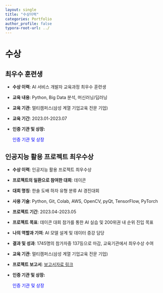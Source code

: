 ```yaml
---
layout: single
title: "수상이력"
categories: Portfolio
author_profile: false
typora-root-url: ../
---
```

# 수상

## 최우수 훈련생

- **수상 이력**: AI 서비스 개발자 교육과정 최우수 훈련생

- **교육 내용**: Python, Big Data 분석, 머신러닝/딥러닝

- **교육 기관**:  멀티캠퍼스(삼성 계열 기업교육 전문 기업)

- **교육 기간**: 2023.01-2023.07

- **인증 기관 및 상장:**  

  <a onclick="window.open('/images/2024-05-08-Award&Honor/SCR-20240519-nphj.png', 'popup', 'width=600,height=400')" style="color: blue; cursor: pointer;">인증 기관 및 상장</a>

## 인공지능 활용 프로젝트 최우수상

- **수상 이력**: 인공지능 활용 프로젝트 최우수상 

- **프로젝트의 일환으로 참여한 대회**: 데이콘

- **대회 명칭**: 한솔 도배 하자 유형 분류 AI  경진대회

- **사용 기술**: Python, Git, Colab, AWS, OpenCV, pyQt, TensorFlow, PyTorch

- **프로젝트 기간**: 2023.04-2023.05

- **프로젝트 목표**: 데이콘 대회 참가를 통한 AI 실습 및 200위권 내 순위 진입 목표

- **나의 역할과 기여**: AI 모델 설계 및 데이터 증강 담당

- **결과 및 성과**: 1745명의 참가자중 137등으로 마감, 교육기관에서 최우수상 수여

- **교육 기관**:  멀티캠퍼스(삼성 계열 기업교육 전문 기업)

- **프로젝트 보고서**: <a href="https://www.dropbox.com/scl/fi/m1l75wk5ko2gf39xotcml/Jinse-Park-AI.pptx?rlkey=iq5rgo0mcselykxjg6rfawma4&dl=0" target="_blank">보고서자료 링크</a>

- **인증 기관 및 상장:**  

  <a onclick="window.open('/images/2024-05-08-수상이력/SCR-20240512-bcpu.png', 'popup', 'width=600,height=400')" style="color: blue; cursor: pointer;">인증 기관 및 상장</a>
